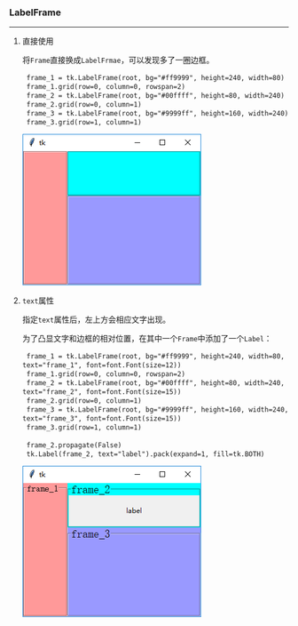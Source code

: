 ### LabelFrame

--------------------------
1. 直接使用

    将`Frame`直接换成`LabelFrmae`，可以发现多了一圈边框。

        frame_1 = tk.LabelFrame(root, bg="#ff9999", height=240, width=80)
        frame_1.grid(row=0, column=0, rowspan=2)
        frame_2 = tk.LabelFrame(root, bg="#00ffff", height=80, width=240)
        frame_2.grid(row=0, column=1)
        frame_3 = tk.LabelFrame(root, bg="#9999ff", height=160, width=240)
        frame_3.grid(row=1, column=1)
    
    ![](static/2449836f08cfb23f8b71467c029b1270.png)
    
    
2. `text`属性

    指定`text`属性后，左上方会相应文字出现。
    
    为了凸显文字和边框的相对位置，在其中一个`Frame`中添加了一个`Label`：
    
        frame_1 = tk.LabelFrame(root, bg="#ff9999", height=240, width=80, text="frame_1", font=font.Font(size=12))
        frame_1.grid(row=0, column=0, rowspan=2)
        frame_2 = tk.LabelFrame(root, bg="#00ffff", height=80, width=240, text="frame_2", font=font.Font(size=15))
        frame_2.grid(row=0, column=1)
        frame_3 = tk.LabelFrame(root, bg="#9999ff", height=160, width=240, text="frame_3", font=font.Font(size=15))
        frame_3.grid(row=1, column=1)
        
        frame_2.propagate(False)
        tk.Label(frame_2, text="label").pack(expand=1, fill=tk.BOTH)

    ![](static/2773d26d1ff4dc642c2e5bbd94b53349.png)
